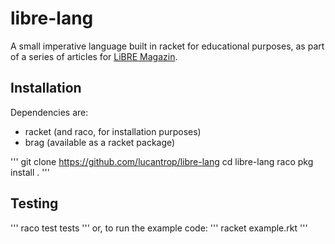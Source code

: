 # libre-lang
A small imperative language built in racket for educational purposes, as part of a series
of articles for [LiBRE Magazin](https://libre.lugons.org).

## Installation
Dependencies are:
+ racket (and raco, for installation purposes)
+ brag (available as a racket package)

'''
git clone https://github.com/lucantrop/libre-lang
cd libre-lang
raco pkg install .
'''

## Testing
'''
raco test tests
'''
or, to run the example code:
'''
racket example.rkt
'''
